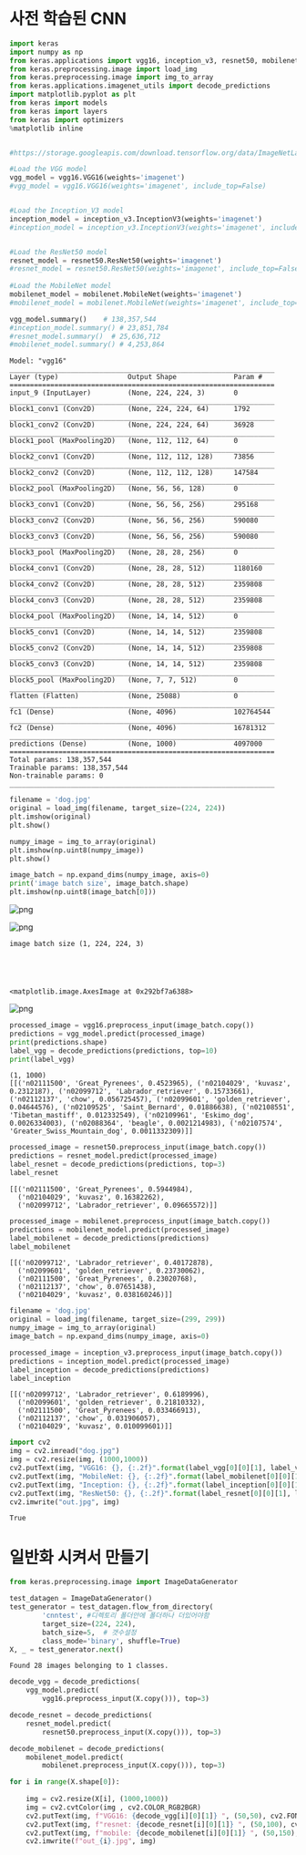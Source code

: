 # 사전 학습된 CNN


```python
import keras
import numpy as np
from keras.applications import vgg16, inception_v3, resnet50, mobilenet
from keras.preprocessing.image import load_img
from keras.preprocessing.image import img_to_array
from keras.applications.imagenet_utils import decode_predictions
import matplotlib.pyplot as plt
from keras import models
from keras import layers
from keras import optimizers
%matplotlib inline


#https://storage.googleapis.com/download.tensorflow.org/data/ImageNetLabels.txt   
```


```python
#Load the VGG model
vgg_model = vgg16.VGG16(weights='imagenet')
#vgg_model = vgg16.VGG16(weights='imagenet', include_top=False)


#Load the Inception_V3 model
inception_model = inception_v3.InceptionV3(weights='imagenet')
#inception_model = inception_v3.InceptionV3(weights='imagenet', include_top=False)


#Load the ResNet50 model
resnet_model = resnet50.ResNet50(weights='imagenet')
#resnet_model = resnet50.ResNet50(weights='imagenet', include_top=False)
 
#Load the MobileNet model
mobilenet_model = mobilenet.MobileNet(weights='imagenet') 
#mobilenet_model = mobilenet.MobileNet(weights='imagenet', include_top=False) 
```


```python
vgg_model.summary()    # 138,357,544
#inception_model.summary() # 23,851,784
#resnet_model.summary()  # 25,636,712
#mobilenet_model.summary() # 4,253,864
```

    Model: "vgg16"
    _________________________________________________________________
    Layer (type)                 Output Shape              Param #   
    =================================================================
    input_9 (InputLayer)         (None, 224, 224, 3)       0         
    _________________________________________________________________
    block1_conv1 (Conv2D)        (None, 224, 224, 64)      1792      
    _________________________________________________________________
    block1_conv2 (Conv2D)        (None, 224, 224, 64)      36928     
    _________________________________________________________________
    block1_pool (MaxPooling2D)   (None, 112, 112, 64)      0         
    _________________________________________________________________
    block2_conv1 (Conv2D)        (None, 112, 112, 128)     73856     
    _________________________________________________________________
    block2_conv2 (Conv2D)        (None, 112, 112, 128)     147584    
    _________________________________________________________________
    block2_pool (MaxPooling2D)   (None, 56, 56, 128)       0         
    _________________________________________________________________
    block3_conv1 (Conv2D)        (None, 56, 56, 256)       295168    
    _________________________________________________________________
    block3_conv2 (Conv2D)        (None, 56, 56, 256)       590080    
    _________________________________________________________________
    block3_conv3 (Conv2D)        (None, 56, 56, 256)       590080    
    _________________________________________________________________
    block3_pool (MaxPooling2D)   (None, 28, 28, 256)       0         
    _________________________________________________________________
    block4_conv1 (Conv2D)        (None, 28, 28, 512)       1180160   
    _________________________________________________________________
    block4_conv2 (Conv2D)        (None, 28, 28, 512)       2359808   
    _________________________________________________________________
    block4_conv3 (Conv2D)        (None, 28, 28, 512)       2359808   
    _________________________________________________________________
    block4_pool (MaxPooling2D)   (None, 14, 14, 512)       0         
    _________________________________________________________________
    block5_conv1 (Conv2D)        (None, 14, 14, 512)       2359808   
    _________________________________________________________________
    block5_conv2 (Conv2D)        (None, 14, 14, 512)       2359808   
    _________________________________________________________________
    block5_conv3 (Conv2D)        (None, 14, 14, 512)       2359808   
    _________________________________________________________________
    block5_pool (MaxPooling2D)   (None, 7, 7, 512)         0         
    _________________________________________________________________
    flatten (Flatten)            (None, 25088)             0         
    _________________________________________________________________
    fc1 (Dense)                  (None, 4096)              102764544 
    _________________________________________________________________
    fc2 (Dense)                  (None, 4096)              16781312  
    _________________________________________________________________
    predictions (Dense)          (None, 1000)              4097000   
    =================================================================
    Total params: 138,357,544
    Trainable params: 138,357,544
    Non-trainable params: 0
    _________________________________________________________________



```python
filename = 'dog.jpg'
original = load_img(filename, target_size=(224, 224))
plt.imshow(original)
plt.show()

numpy_image = img_to_array(original)
plt.imshow(np.uint8(numpy_image))
plt.show()

image_batch = np.expand_dims(numpy_image, axis=0)
print('image batch size', image_batch.shape)
plt.imshow(np.uint8(image_batch[0]))
```


![png](images/output_4_0.png)



![png](images/output_4_1-1579766933098.png)


    image batch size (1, 224, 224, 3)





    <matplotlib.image.AxesImage at 0x292bf7a6388>




![png](images/output_4_4.png)



```python
processed_image = vgg16.preprocess_input(image_batch.copy())
predictions = vgg_model.predict(processed_image)
print(predictions.shape)
label_vgg = decode_predictions(predictions, top=10)
print(label_vgg)
```

    (1, 1000)
    [[('n02111500', 'Great_Pyrenees', 0.4523965), ('n02104029', 'kuvasz', 0.2312187), ('n02099712', 'Labrador_retriever', 0.15733661), ('n02112137', 'chow', 0.056725457), ('n02099601', 'golden_retriever', 0.04644576), ('n02109525', 'Saint_Bernard', 0.01886638), ('n02108551', 'Tibetan_mastiff', 0.012332549), ('n02109961', 'Eskimo_dog', 0.0026334003), ('n02088364', 'beagle', 0.0021214983), ('n02107574', 'Greater_Swiss_Mountain_dog', 0.0011332309)]]



```python
processed_image = resnet50.preprocess_input(image_batch.copy())
predictions = resnet_model.predict(processed_image)
label_resnet = decode_predictions(predictions, top=3)
label_resnet
```




    [[('n02111500', 'Great_Pyrenees', 0.5944984),
      ('n02104029', 'kuvasz', 0.16382262),
      ('n02099712', 'Labrador_retriever', 0.09665572)]]




```python
processed_image = mobilenet.preprocess_input(image_batch.copy())
predictions = mobilenet_model.predict(processed_image)
label_mobilenet = decode_predictions(predictions)
label_mobilenet
```




    [[('n02099712', 'Labrador_retriever', 0.40172878),
      ('n02099601', 'golden_retriever', 0.23730062),
      ('n02111500', 'Great_Pyrenees', 0.23020768),
      ('n02112137', 'chow', 0.07651438),
      ('n02104029', 'kuvasz', 0.038160246)]]




```python
filename = 'dog.jpg'
original = load_img(filename, target_size=(299, 299))
numpy_image = img_to_array(original)
image_batch = np.expand_dims(numpy_image, axis=0)

processed_image = inception_v3.preprocess_input(image_batch.copy())
predictions = inception_model.predict(processed_image)
label_inception = decode_predictions(predictions)
label_inception
```




    [[('n02099712', 'Labrador_retriever', 0.6189996),
      ('n02099601', 'golden_retriever', 0.21810332),
      ('n02111500', 'Great_Pyrenees', 0.033466913),
      ('n02112137', 'chow', 0.031906057),
      ('n02104029', 'kuvasz', 0.010099601)]]




```python
import cv2
img = cv2.imread("dog.jpg")
img = cv2.resize(img, (1000,1000))
cv2.putText(img, "VGG16: {}, {:.2f}".format(label_vgg[0][0][1], label_vgg[0][0][2]) , (350, 40), cv2.FONT_HERSHEY_SIMPLEX, 1, (255, 0, 0), 3)
cv2.putText(img, "MobileNet: {}, {:.2f}".format(label_mobilenet[0][0][1], label_mobilenet[0][0][2]) , (350, 75), cv2.FONT_HERSHEY_SIMPLEX, 1, (255, 0, 0), 3)
cv2.putText(img, "Inception: {}, {:.2f}".format(label_inception[0][0][1], label_inception[0][0][2]) , (350, 110), cv2.FONT_HERSHEY_SIMPLEX, 1, (255, 0, 0), 3)
cv2.putText(img, "ResNet50: {}, {:.2f}".format(label_resnet[0][0][1], label_resnet[0][0][2]) , (350, 145), cv2.FONT_HERSHEY_SIMPLEX, 1, (255, 0, 0), 3)
cv2.imwrite("out.jpg", img)
```




    True



# 일반화 시켜서 만들기


```python
from keras.preprocessing.image import ImageDataGenerator
```


```python
test_datagen = ImageDataGenerator()
test_generator = test_datagen.flow_from_directory(
        'cnntest', #디렉토리 폴더안에 폴더하나 더있어야함
        target_size=(224, 224),
        batch_size=5,  # 갯수설정
        class_mode='binary', shuffle=True)
X, _ = test_generator.next()
```

    Found 28 images belonging to 1 classes.



```python
decode_vgg = decode_predictions(
    vgg_model.predict(
        vgg16.preprocess_input(X.copy())), top=3)

decode_resnet = decode_predictions(
    resnet_model.predict(
        resnet50.preprocess_input(X.copy())), top=3)

decode_mobilenet = decode_predictions(
    mobilenet_model.predict(
        mobilenet.preprocess_input(X.copy())), top=3)
```


```python
for i in range(X.shape[0]):
    
    img = cv2.resize(X[i], (1000,1000))
    img = cv2.cvtColor(img , cv2.COLOR_RGB2BGR)
    cv2.putText(img, f"VGG16: {decode_vgg[i][0][1]} ", (50,50), cv2.FONT_HERSHEY_SIMPLEX, 1, (255, 0, 0), 3)
    cv2.putText(img, f"resnet: {decode_resnet[i][0][1]} ", (50,100), cv2.FONT_HERSHEY_SIMPLEX, 1, (255, 0, 0), 3)
    cv2.putText(img, f"mobile: {decode_mobilenet[i][0][1]} ", (50,150), cv2.FONT_HERSHEY_SIMPLEX, 1, (255, 0, 0), 3)
    cv2.imwrite(f"out_{i}.jpg", img)
```
